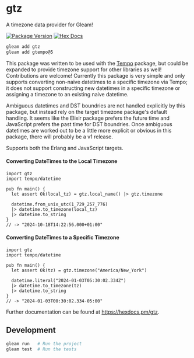# gtz
A timezone data provider for Gleam!

[![Package Version](https://img.shields.io/hexpm/v/gtz)](https://hex.pm/packages/gtz)
[![Hex Docs](https://img.shields.io/badge/hex-docs-ffaff3)](https://hexdocs.pm/gtz/)

```sh
gleam add gtz
gleam add gtempo@5
```

This package was written to be used with the [Tempo](https://hexdocs.pm/gtempo/index.html) package, but could be expanded to provide timezone support for other libraries as well! Contributions are welcome! Currently this package is very simple and only supports converting non-naive datetimes to a specific timezone via Tempo; it does not support constructing new datetimes in a specific timezone or assigning a timezone to an existing naive datetime.

Ambiguous datetimes and DST boundries are not handled explicitly by this package, but instead rely on the target timezone package's default handling. It seems like the Elixir package prefers the future time and JavaScript prefers the past time for DST boundries. Once ambiguous datetimes are worked out to be a little more explicit or obvious in this package, there will probably be a v1 release.

Supports both the Erlang and JavaScript targets.

#### Converting DateTimes to the Local Timezone
```gleam
import gtz
import tempo/datetime

pub fn main() {
  let assert Ok(local_tz) = gtz.local_name() |> gtz.timezone

  datetime.from_unix_utc(1_729_257_776)
  |> datetime.to_timezone(local_tz)
  |> datetime.to_string
}
// -> "2024-10-18T14:22:56.000+01:00"
```

#### Converting DateTimes to a Specific Timezone

```gleam
import gtz
import tempo/datetime

pub fn main() {
  let assert Ok(tz) = gtz.timezone("America/New_York")

  datetime.literal("2024-01-03T05:30:02.334Z")
  |> datetime.to_timezone(tz)
  |> datetime.to_string
}
// -> "2024-01-03T00:30:02.334-05:00"
```

Further documentation can be found at <https://hexdocs.pm/gtz>.

## Development

```sh
gleam run   # Run the project
gleam test  # Run the tests
```
